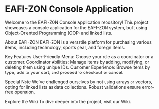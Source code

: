 

# EAFI-ZON Console Application
Welcome to the EAFI-ZON Console Application repository! This project showcases a console application for the EAFI-ZON system, built using Object-Oriented Programming (OOP) and linked lists.

About EAFI-ZON
EAFI-ZON is a versatile platform for purchasing various items, including technology, sports gear, and foreign items.

Key Features
User-Friendly Menu: Choose your role as a coordinator or a customer.
Coordinator Abilities: Manage items by adding, modifying, or deleting them using unique IDs.
Customer Experience: Browse items by type, add to your cart, and proceed to checkout or cancel.

Special Note
We've challenged ourselves by not using arrays or vectors, opting for linked lists as data collections. Robust validations ensure error-free operation.

Explore the Wiki
To dive deeper into the project, visit our Wiki.
